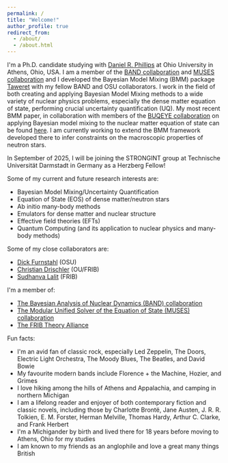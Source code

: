 ```yaml
---
permalink: /
title: "Welcome!"
author_profile: true
redirect_from: 
  - /about/
  - /about.html
---
```


I'm a Ph.D. candidate studying with [Daniel R. Phillips](https://github.com/DanielRPhillips) at Ohio University in Athens, Ohio, USA. I am a member of the [BAND collaboration](https://github.com/bandframework) and [MUSES collaboration](https://musesframework.io) and I developed the Bayesian Model Mixing (BMM) package [Taweret](https://github.com/TaweretOrg/Taweret) with my fellow BAND and OSU collaborators. I work in the field of both creating and applying Bayesian Model Mixing methods to a wide variety of nuclear physics problems, especially the dense matter equation of state, performing crucial uncertainty quantification (UQ). My most recent BMM paper, in collaboration with members of the [BUQEYE collaboration](https://buqeye.github.io) on applying Bayesian model mixing to the nuclear matter equation of state can be found [here](https://arxiv.org/abs/2404.06323). I am currently working to extend the BMM framework developed there to infer constraints on the macroscopic properties of neutron stars.

In September of 2025, I will be joining the STRONGINT group at Technische Universität Darmstadt in Germany as a Herzberg Fellow!

Some of my current and future research interests are:
- Bayesian Model Mixing/Uncertainty Quantification
- Equation of State (EOS) of dense matter/neutron stars
- Ab initio many-body methods
- Emulators for dense matter and nuclear structure
- Effective field theories (EFTs)
- Quantum Computing (and its application to nuclear physics and many-body methods)

Some of my close collaborators are:
- [Dick Furnstahl](https://github.com/furnstahl) (OSU)
- [Christian Drischler](https://github.com/cdrischler) (OU/FRIB)
- [Sudhanva Lalit](https://github.com/sudhanvalalit) (FRIB)

I'm a member of:
- [The Bayesian Analysis of Nuclear Dynamics (BAND) collaboration](https://bandframework.github.io)
- [The Modular Unified Solver of the Equation of State (MUSES) collaboration](https://musesframework.io)
- [The FRIB Theory Alliance](https://fribtheoryalliance.org)

Fun facts:
- I'm an avid fan of classic rock, especially Led Zeppelin, The Doors, Electric Light Orchestra, The Moody Blues, The Beatles, and David Bowie
- My favourite modern bands include Florence + the Machine, Hozier, and Grimes
- I love hiking among the hills of Athens and Appalachia, and camping in northern Michigan
- I am a lifelong reader and enjoyer of both contemporary fiction and classic novels, including those by Charlotte Brontë, Jane Austen, J. R. R. Tolkien, E. M. Forster, Herman Melville, Thomas Hardy, Arthur C. Clarke, and Frank Herbert
- I'm a Michigander by birth and lived there for 18 years before moving to Athens, Ohio for my studies
- I am known to my friends as an anglophile and love a great many things British
